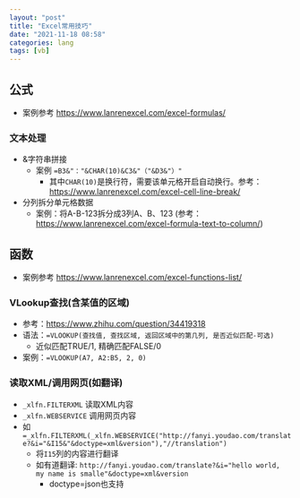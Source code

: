 ```yaml
---
layout: "post"
title: "Excel常用技巧"
date: "2021-11-18 08:58"
categories: lang
tags: [vb]
---
```


## 公式

- 案例参考 https://www.lanrenexcel.com/excel-formulas/

### 文本处理

- &字符串拼接
    - 案例 `=B3&"："&CHAR(10)&C3&"（"&D3&"）"`
        - 其中`CHAR(10)`是换行符，需要该单元格开启自动换行。参考：https://www.lanrenexcel.com/excel-cell-line-break/
- 分列拆分单元格数据
    - 案例：将A-B-123拆分成3列A、B、123 (参考：https://www.lanrenexcel.com/excel-formula-text-to-column/)

## 函数

- 案例参考 https://www.lanrenexcel.com/excel-functions-list/

### VLookup查找(含某值的区域)

- 参考：https://www.zhihu.com/question/34419318
- 语法：`=VLOOKUP(查找值, 查找区域, 返回区域中的第几列, 是否近似匹配-可选)`
    - 近似匹配TRUE/1, 精确匹配FALSE/0
- 案例：`=VLOOKUP(A7, A2:B5, 2, 0)`

### 读取XML/调用网页(如翻译)

- `_xlfn.FILTERXML` 读取XML内容
- `_xlfn.WEBSERVICE` 调用网页内容
- 如`=_xlfn.FILTERXML(_xlfn.WEBSERVICE("http://fanyi.youdao.com/translate?&i="&I15&"&doctype=xml&version"),"//translation")`
    - 将`I15`列的内容进行翻译
    - 如有道翻译: `http://fanyi.youdao.com/translate?&i="hello world, my name is smalle"&doctype=xml&version`
        - doctype=json也支持

